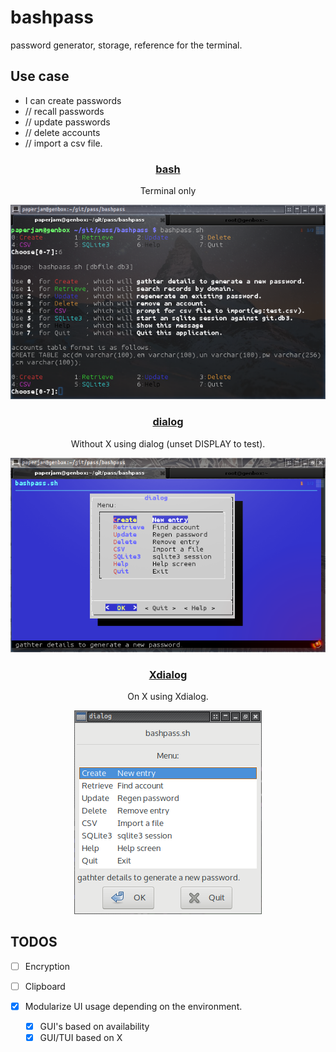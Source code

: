 # bashpass

password generator, storage, reference for the terminal.

## Use case

  * I can create passwords
  *    //  recall passwords
  *    //  update passwords
  *    //  delete accounts
  *    //  import a csv file.

### <p align="center">[bash](bashpass.sh)</p>
<p align="center">Terminal only</p>
<p align="center"><a href="assets/bp.png"><img alt="bashpass" src="assets/bp.png"></a></p>

### <p align="center">[dialog](bashpass.sh)</p>
<p align="center">Without X using dialog (unset DISPLAY to test).</p>
<p align="center"><a href="assets/dp.png"><img alt="dialogpass" src="assets/dp.png"></a></p>

### <p align="center">[Xdialog](bashpass.sh)</p>
<p align="center">On X using Xdialog.</p>
<p align="center"><a href="assets/xp.png"><img alt="dialogpass" src="assets/xp.png"></a></p>

## TODOS

 * [ ] Encryption
 * [ ] Clipboard
 * [x] Modularize UI usage depending on the environment.

   * [x] GUI's based on availability
   * [x] GUI/TUI based on X
